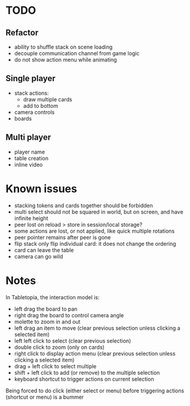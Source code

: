 # TODO

## Refactor

- ability to shuffle stack on scene loading
- decouple communication channel from game logic
- do not show action menu while animating

## Single player

- stack actions:
  - draw multiple cards
  - add to bottom
- camera controls
- boards

## Multi player

- player name
- table creation
- inline video

# Known issues

- stacking tokens and cards together should be forbidden
- multi select should not be squared in world, but on screen, and have infinite height
- peer lost on reload > store in session/local storage?
- some actions are lost, or not applied, like quick multiple rotations
- peer pointer remains after peer is gone
- flip stack only flip individual card: it does not change the ordering
- card can leave the table
- camera can go wild

# Notes

In Tabletopia, the interaction model is:

- left drag the board to pan
- right drag the board to control camera angle
- molette to zoom in and out
- left drag an item to move (clear previous selection unless clicking a selected item)
- left left click to select (clear previous selection)
- double click to zoom (only on cards)
- right click to display action menu (clear previous selection unless clicking a selected item)
- drag + left click to select multiple
- shift + left click to add (or remove) to the multiple selection
- keyboard shortcut to trigger actions on current selection

Being forced to do click (either select or menu) before triggering actions (shortcut or menu) is a bummer
